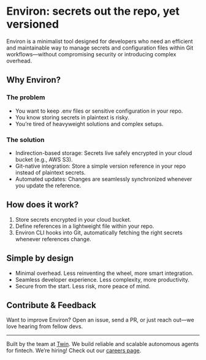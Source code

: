 # Environ: secrets out the repo, yet versioned
Environ is a minimalist tool designed for developers who need an efficient and maintainable way to manage secrets and configuration files within Git workflows—without compromising security or introducing complex overhead.

## Why Environ?

### The problem
- You want to keep .env files or sensitive configuration in your repo.
- You know storing secrets in plaintext is risky.
- You’re tired of heavyweight solutions and complex setups.

### The solution
- Indirection-based storage: Secrets live safely encrypted in your cloud bucket (e.g., AWS S3).
- Git-native integration: Store a simple version reference in your repo instead of plaintext secrets.
- Automated updates: Changes are seamlessly synchronized whenever you update the reference.

## How does it work?
1. Store secrets encrypted in your cloud bucket.
2. Define references in a lightweight file within your repo.
3. Environ CLI hooks into Git, automatically fetching the right secrets whenever references change.

## Simple by design
- Minimal overhead. Less reinventing the wheel, more smart integration.
- Seamless developer experience. Less complexity, more productivity.
- Secure from the start. Less risk, more peace of mind.

## Contribute & Feedback
Want to improve Environ? Open an issue, send a PR, or just reach out—we love hearing from fellow devs.

----
Built by the team at [Twin](https://twin.so). We build reliable and scalable autonomous agents for fintech.
We’re hiring! Check out our [careers page](https://twin.so/careers).
